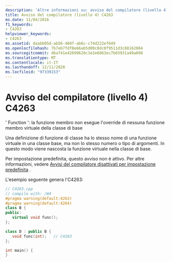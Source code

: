 ```yaml
---
description: 'Altre informazioni su: avviso del compilatore (livello 4) C4263'
title: Avviso del compilatore (livello 4) C4263
ms.date: 11/04/2016
f1_keywords:
- C4263
helpviewer_keywords:
- C4263
ms.assetid: daabb05d-ab56-460f-ab6c-c74d222ef649
ms.openlocfilehash: 7b7eb7fdf8e66ab5d09c8dc0f9511d3c88162084
ms.sourcegitcommit: d6af41e42699628c3e2e6063ec7b03931a49a098
ms.translationtype: MT
ms.contentlocale: it-IT
ms.lasthandoff: 12/11/2020
ms.locfileid: "97339153"
---
```

# <a name="compiler-warning-level-4-c4263"></a>Avviso del compilatore (livello 4) C4263

' Function ': la funzione membro non esegue l'override di nessuna funzione membro virtuale della classe di base

Una definizione di funzione di classe ha lo stesso nome di una funzione virtuale in una classe base, ma non lo stesso numero o tipo di argomenti. In questo modo viene nascosta la funzione virtuale nella classe di base.

Per impostazione predefinita, questo avviso non è attivo. Per altre informazioni, vedere [Avvisi del compilatore disattivati per impostazione predefinita](../../preprocessor/compiler-warnings-that-are-off-by-default.md) .

L'esempio seguente genera l'C4263:

```cpp
// C4263.cpp
// compile with: /W4
#pragma warning(default:4263)
#pragma warning(default:4264)
class B {
public:
   virtual void func();
};

class D : public B {
   void func(int);   // C4263
};

int main() {
}
```
